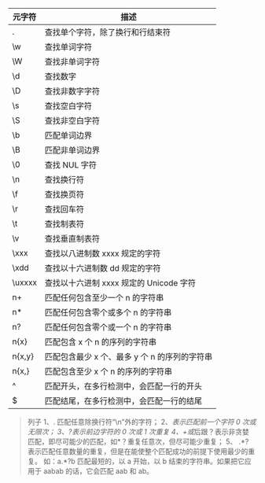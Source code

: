<!--
 * @Author: your name
 * @Date: 2021-11-02 10:18:52
 * @LastEditTime: 2021-11-02 10:23:03
 * @LastEditors: Please set LastEditors
 * @Description: In User Settings Edit
 * @FilePath: \lcz_document\docs\baseuse\regexp.md
-->

| 元字符 | 描述                                          |
| ------ | --------------------------------------------- |
| .      | 查找单个字符，除了换行和行结束符              |
| \w     | 查找单词字符                                  |
| \W     | 查找非单词字符                                |
| \d     | 查找数字                                      |
| \D     | 查找非数字字符                                |
| \s     | 查找空白字符                                  |
| \S     | 查找非空白字符                                |
| \b     | 匹配单词边界                                  |
| \B     | 匹配非单词边界                                |
| \0     | 查找 NUL 字符                                 |
| \n     | 查找换行符                                    |
| \f     | 查找换页符                                    |
| \r     | 查找回车符                                    |
| \t     | 查找制表符                                    |
| \v     | 查找垂直制表符                                |
| \xxx   | 查找以八进制数 xxxx 规定的字符                |
| \xdd   | 查找以十六进制数 dd 规定的字符                |
| \uxxxx | 查找以十六进制 xxxx 规定的 Unicode 字符       |
| n+     | 匹配任何包含至少一个 n 的字符串               |
| n\*    | 匹配任何包含零个或多个 n 的字符串             |
| n?     | 匹配任何包含零个或一个 n 的字符串             |
| n{x}   | 匹配包含 x 个 n 的序列的字符串                |
| n{x,y} | 匹配包含最少 x 个、最多 y 个 n 的序列的字符串 |
| n{x,}  | 匹配包含至少 x 个 n 的序列的字符串            |
| ^      | 匹配开头，在多行检测中，会匹配一行的开头      |
| $      | 匹配结尾，在多行检测中，会匹配一行的结尾      |

> 列子
> 1、. 匹配任意除换行符“\n”外的字符；
> 2、*表示匹配前一个字符 0 次或无限次；
> 3、?表示前边字符的 0 次或 1 次重复
> 4、+或*后跟？表示非贪婪匹配，即尽可能少的匹配，如*？重复任意次，但尽可能少重复；
> 5、 .*? 表示匹配任意数量的重复，但是在能使整个匹配成功的前提下使用最少的重复。
> 如：a.\*?b 匹配最短的，以 a 开始，以 b 结束的字符串。如果把它应用于 aabab 的话，它会匹配 aab 和 ab。
